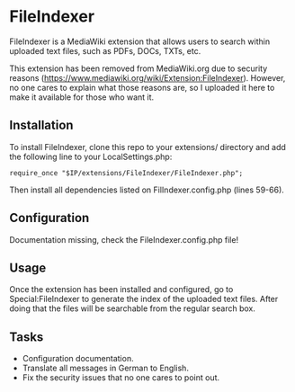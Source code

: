 FileIndexer
===========
FileIndexer is a MediaWiki extension that allows users to search within uploaded text files, such as PDFs, DOCs, TXTs, etc.

This extension has been removed from MediaWiki.org due to security reasons (https://www.mediawiki.org/wiki/Extension:FileIndexer). However, no one cares to explain what those reasons are, so I uploaded it here to make it available for those who want it.

Installation
------------
To install FileIndexer, clone this repo to your extensions/ directory and add the following line to your LocalSettings.php:

	require_once "$IP/extensions/FileIndexer/FileIndexer.php";

Then install all dependencies listed on FilIndexer.config.php (lines 59-66).

Configuration
-------------
Documentation missing, check the FileIndexer.config.php file!

Usage
-----
Once the extension has been installed and configured, go to Special:FileIndexer to generate the index of the uploaded text files. After doing that the files will be searchable from the regular search box.

Tasks
-----
* Configuration documentation.
* Translate all messages in German to English.
* Fix the security issues that no one cares to point out.